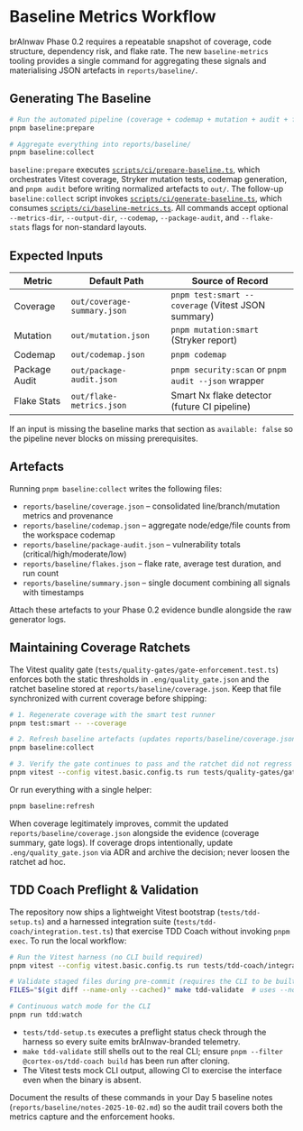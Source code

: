 # Baseline Metrics Workflow

brAInwav Phase 0.2 requires a repeatable snapshot of coverage, code structure, dependency risk, and flake rate. The new `baseline-metrics` tooling provides a single command for aggregating these signals and materialising JSON artefacts in `reports/baseline/`.

## Generating The Baseline

```bash
# Run the automated pipeline (coverage + codemap + mutation + audit + flake stats)
pnpm baseline:prepare

# Aggregate everything into reports/baseline/
pnpm baseline:collect
```

`baseline:prepare` executes [`scripts/ci/prepare-baseline.ts`](../../scripts/ci/prepare-baseline.ts), which orchestrates Vitest coverage, Stryker mutation tests, codemap generation, and `pnpm audit` before writing normalized artefacts to `out/`. The follow-up `baseline:collect` script invokes [`scripts/ci/generate-baseline.ts`](../../scripts/ci/generate-baseline.ts), which consumes [`scripts/ci/baseline-metrics.ts`](../../scripts/ci/baseline-metrics.ts). All commands accept optional `--metrics-dir`, `--output-dir`, `--codemap`, `--package-audit`, and `--flake-stats` flags for non-standard layouts.

## Expected Inputs

| Metric        | Default Path         | Source of Record                                   |
| ------------- | -------------------- | -------------------------------------------------- |
| Coverage      | `out/coverage-summary.json` | `pnpm test:smart --coverage` (Vitest JSON summary)    |
| Mutation      | `out/mutation.json`  | `pnpm mutation:smart` (Stryker report)             |
| Codemap       | `out/codemap.json`   | `pnpm codemap`                                     |
| Package Audit | `out/package-audit.json` | `pnpm security:scan` or `pnpm audit --json` wrapper |
| Flake Stats   | `out/flake-metrics.json` | Smart Nx flake detector (future CI pipeline)        |

If an input is missing the baseline marks that section as `available: false` so the pipeline never blocks on missing prerequisites.

## Artefacts

Running `pnpm baseline:collect` writes the following files:

- `reports/baseline/coverage.json` – consolidated line/branch/mutation metrics and provenance
- `reports/baseline/codemap.json` – aggregate node/edge/file counts from the workspace codemap
- `reports/baseline/package-audit.json` – vulnerability totals (critical/high/moderate/low)
- `reports/baseline/flakes.json` – flake rate, average test duration, and run count
- `reports/baseline/summary.json` – single document combining all signals with timestamps

Attach these artefacts to your Phase 0.2 evidence bundle alongside the raw generator logs.

## Maintaining Coverage Ratchets

The Vitest quality gate (`tests/quality-gates/gate-enforcement.test.ts`) enforces both the static thresholds in `.eng/quality_gate.json` and the ratchet baseline stored at `reports/baseline/coverage.json`. Keep that file synchronized with current coverage before shipping:

```bash
# 1. Regenerate coverage with the smart test runner
pnpm test:smart -- --coverage

# 2. Refresh baseline artefacts (updates reports/baseline/coverage.json)
pnpm baseline:collect

# 3. Verify the gate continues to pass and the ratchet did not regress
pnpm vitest --config vitest.basic.config.ts run tests/quality-gates/gate-enforcement.test.ts
```

Or run everything with a single helper:

```bash
pnpm baseline:refresh
```

When coverage legitimately improves, commit the updated `reports/baseline/coverage.json` alongside the evidence (coverage summary, gate logs). If coverage drops intentionally, update `.eng/quality_gate.json` via ADR and archive the decision; never loosen the ratchet ad hoc.

## TDD Coach Preflight & Validation

The repository now ships a lightweight Vitest bootstrap (`tests/tdd-setup.ts`) and a harnessed integration suite (`tests/tdd-coach/integration.test.ts`) that exercise TDD Coach without invoking `pnpm exec`. To run the local workflow:

```bash
# Run the Vitest harness (no CLI build required)
pnpm vitest --config vitest.basic.config.ts run tests/tdd-coach/integration.test.ts

# Validate staged files during pre-commit (requires the CLI to be built once)
FILES="$(git diff --name-only --cached)" make tdd-validate  # uses --non-blocking to surface coaching without failing the shell

# Continuous watch mode for the CLI
pnpm run tdd:watch
```

- `tests/tdd-setup.ts` executes a preflight status check through the harness so every suite emits brAInwav-branded telemetry.
- `make tdd-validate` still shells out to the real CLI; ensure `pnpm --filter @cortex-os/tdd-coach build` has been run after cloning.
- The Vitest tests mock CLI output, allowing CI to exercise the interface even when the binary is absent.

Document the results of these commands in your Day 5 baseline notes (`reports/baseline/notes-2025-10-02.md`) so the audit trail covers both the metrics capture and the enforcement hooks.
